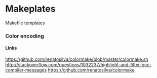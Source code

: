 # Makeplates

Makefile templates


### Color encoding

#### Links
https://github.com/renatosilva/colormake/blob/master/colormake.sh
http://stackoverflow.com/questions/1032237/highlight-and-filter-gcc-compiler-messages
https://github.com/renatosilva/colormake
